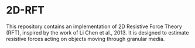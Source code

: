 # 2D-RFT
This repository contains an implementation of 2D Resistive Force Theory (RFT), inspired by the work of Li Chen et al., 2013. It is designed to estimate resistive forces acting on objects moving through granular media.
